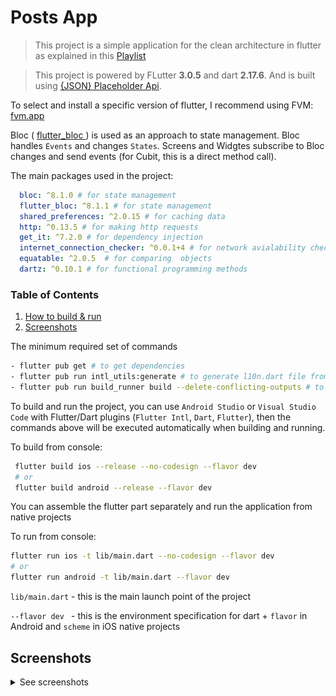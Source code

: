 <h1>Posts App</h1>

> This project is a simple application for the clean architecture in flutter as explained in this [Playlist](https://www.youtube.com/playlist?list=PLwJ4sQ79Ehm69Bmed-XrRCc-_H1R3nWhd)

> This project is powered by FLutter **3.0.5** and dart **2.17.6**. And is built using [{JSON} Placeholder Api](https://jsonplaceholder.typicode.com/).

To select and install a specific version of flutter, I recommend using FVM: [fvm.app](https://fvm.app)

Bloc ( [ flutter_bloc ](https://pub.dev/packages/flutter_bloc) ) is used as an approach to state management. Bloc handles `Events` and changes `States`. Screens and Widgtes subscribe to Bloc changes and send events (for Cubit, this is a direct method call).



The main packages used in the project:

```yaml
  bloc: ^8.1.0 # for state management
  flutter_bloc: ^8.1.1 # for state management
  shared_preferences: ^2.0.15 # for caching data
  http: ^0.13.5 # for making http requests
  get_it: ^7.2.0 # for dependency injection
  internet_connection_checker: ^0.0.1+4 # for network avialability checking
  equatable: ^2.0.5  # for comparing  objects
  dartz: ^0.10.1 # for functional programming methods
```

### Table of Contents
1. [How to build & run](#build&run)
2. [Screenshots](#screenshots)


The minimum required set of commands

```bash
- flutter pub get # to get dependencies
- flutter pub run intl_utils:generate # to generate l10n.dart file from .arb localization files 
- flutter pub run build_runner build --delete-conflicting-outputs # to generate JsonSerializable models
```

To build and run the project, you can use `Android Studio` or `Visual Studio Code` with Flutter/Dart plugins (`Flutter Intl`, `Dart`, `Flutter`), then the commands above will be executed automatically when building and running.


To build from console:

```bash
 flutter build ios --release --no-codesign --flavor dev
 # or
 flutter build android --release --flavor dev
```

You can assemble the flutter part separately and run the application from native projects

To run from console:

```bash
flutter run ios -t lib/main.dart --no-codesign --flavor dev
# or
flutter run android -t lib/main.dart --flavor dev
```

``lib/main.dart`` - this is the main launch point of the project

``--flavor dev `` - this is the environment specification for dart + `flavor` in Android and `scheme` in iOS native projects


## Screenshots
<details>
<summary> See screenshots </summary>
<table>
  <tr>
    <td><img src = "https://github.com/sherief4/posts-app/blob/main/screenshots/1.jpg" width=202 height=405> </td>
    <td><img src = "https://github.com/sherief4/posts-app/blob/main/screenshots/2.jpg" width=202 height=405> </td>
    <td><img src = "https://github.com/sherief4/posts-app/blob/main/screenshots/3.jpg" width=202 height=405> </td>
    <td><img src = "https://github.com/sherief4/posts-app/blob/main/screenshots/7.jpg" width=202 height=405> </td>
 </tr>
 </table>
<table>
  <tr> 
    <td><img src = "https://github.com/sherief4/posts-app/blob/main/screenshots/4.jpg" width=202 height=405> </td>
    <td><img src = "https://github.com/sherief4/posts-app/blob/main/screenshots/5.jpg" width=202 height=405> </td>
    <td><img src = "https://github.com/sherief4/posts-app/blob/main/screenshots/6.jpg" width=202 height=405> </td>
    <td><img src = "https://github.com/sherief4/posts-app/blob/main/screenshots/8.jpg" width=202 height=405> </td>
 </tr>
 </table>
 <table>
  <tr> 
 
  </tr>
 </table>
</details>
